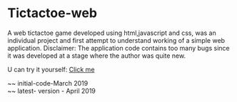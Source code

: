 # Tictactoe-web
A web tictactoe game developed using html,javascript and css, was an individual project and first attempt to understand working of a simple web application.
Disclaimer:
  The application code contains too many bugs since it was developed at a stage where the author was quite new.

U can try it yourself: [Click me](main.html)

~~ initial-code-March 2019 <br/>
~~ latest- version - April 2019
